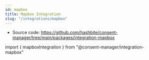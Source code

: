 ```yaml
---
id: mapbox
title: Mapbox Integration
slug: "/integrations/mapbox"
---
```


- Source code: https://github.com/hashbite/consent-manager/tree/main/packages/integration-mapbox

import { mapboxIntegration } from "@consent-manager/integration-mapbox"

<IntegrationProfile integration={mapboxIntegration({})} />
